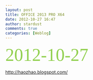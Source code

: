 ```yaml
---
layout: post
title: OFFICE 2013 PRO X64
date: 2012-10-27 16:47
author: stardust
comments: true
categories: [Weblog]
---
```

<span xmlns=''><p><span style='color:#92d050; font-family:Colonna MT; font-size:42pt'>2012-10-27</span></p></span><div>http://haozhao.blogspot.com/</div>
